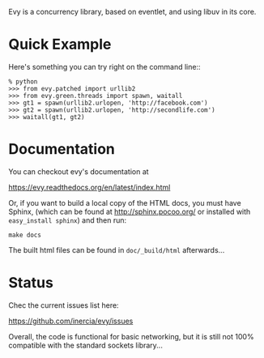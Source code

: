 Evy is a concurrency library, based on eventlet, and using libuv in its core.

Quick Example
=============

Here's something you can try right on the command line::

    % python
    >>> from evy.patched import urllib2
    >>> from evy.green.threads import spawn, waitall
    >>> gt1 = spawn(urllib2.urlopen, 'http://facebook.com')
    >>> gt2 = spawn(urllib2.urlopen, 'http://secondlife.com')
    >>> waitall(gt1, gt2)

Documentation
=============

You can checkout evy's documentation at

https://evy.readthedocs.org/en/latest/index.html

Or, if you want to build a local copy of the HTML docs, you must have Sphinx,
(which can be found at http://sphinx.pocoo.org/ or installed with `easy_install sphinx`)
and then run:

    make docs

The built html files can be found in `doc/_build/html` afterwards...

Status
======

Chec the current issues list here:

https://github.com/inercia/evy/issues

Overall, the code is functional for basic networking, but it is still not 100% compatible
with the standard sockets library...
